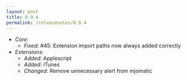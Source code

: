 ```yaml
---
layout: post
title: 0.9.4
permalink: /releasenotes/0.9.4
---
```


* *Core*:
  * *Fixed*: #45: Extension import paths now always added correctly
* *Extensions*:
  * *Added*: Applescript
  * *Added*: iTunes
  * *Changed*: Remove unnecessary alert from mjomatic
